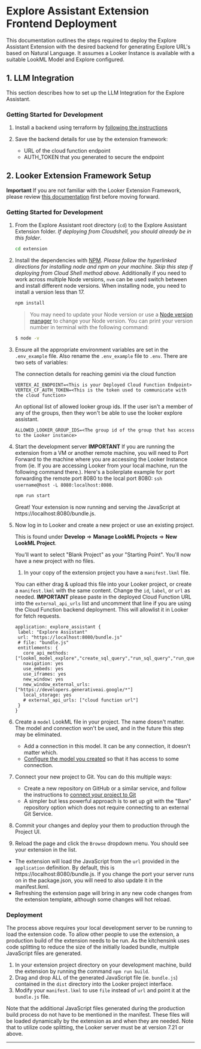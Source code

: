 # Explore Assistant Extension Frontend Deployment
This documentation outlines the steps required to deploy the Explore Assistant Extension with the desired backend for generating Explore URL's based on Natural Language. It assumes a Looker Instance is available with a suitable LookML Model and Explore configured.

## 1. LLM Integration

This section describes how to set up the LLM Integration for the Explore Assistant.

### Getting Started for Development

1. Install a backend using terraform by [following the instructions](https://github.com/datadriven-works/gemini-backend/blob/main/README.md)

2. Save the backend details for use by the extension framework:
   * URL of the cloud function endpoint
   * AUTH_TOKEN that you generated to secure the endpoint

## 2. Looker Extension Framework Setup
**Important** If you are not familiar with the Looker Extension Framework, please review [this documentation](https://developers.looker.com/extensions/overview/) first before moving forward.


### Getting Started for Development

1. From the Explore Assistant root directory (`cd`) to the Explore Assistant Extension folder. *If deploying from Cloudshell, you should already be in this folder*.

   ```bash
   cd extension
   ```

2. Install the dependencies with [NPM](https://docs.npmjs.com/downloading-and-installing-node-js-and-npm). *Please follow the hyperlinked directions for installing node and npm on your machine. Skip this step if deploying from Cloud Shell method above.* Additionally if you need to work across multiple Node versions, `nvm` can be used switch between and install different node versions. When installing node, you need to install a version less than 17.

   ```bash
   npm install
   ```

   > You may need to update your Node version or use a [Node version manager](https://github.com/nvm-sh/nvm) to change your Node version. You can print your version number in terminal with the following command:
   
   ```bash
   $ node -v
   ```

2. Ensure all the appropriate environment variables are set in the `.env_example` file. Also rename the `.env_example` file to `.env`. There are two sets of variables:

   The connection details for reaching gemini via the cloud function
   ```
   VERTEX_AI_ENDPOINT=<This is your Deployed Cloud Function Endpoint>
   VERTEX_CF_AUTH_TOKEN=<This is the token used to communicate with the cloud function>
   ```

   An optional list of allowed looker group ids. If the user isn't a member of any of the groups, then they won't be able to use the looker explore assistant.

   ```
   ALLOWED_LOOKER_GROUP_IDS=<The group id of the group that has access to the Looker instance>
   ```

3. Start the development server
   **IMPORTANT** If you are running the extension from a VM or another remote machine, you will need to Port Forward to the machine where you are accessing the Looker Instance from (ie. If you are accessing Looker from your local machine, run the following command there.). Here's a boilerplate example for port forwarding the remote port 8080 to the local port 8080:
   `ssh username@host -L 8080:localhost:8080`.

   ```bash
   npm run start
   ```

   Great! Your extension is now running and serving the JavaScript at https://localhost:8080/bundle.js.

4. Now log in to Looker and create a new project or use an existing project.

   This is found under **Develop** => **Manage LookML Projects** => **New LookML Project**.

   You'll want to select "Blank Project" as your "Starting Point". You'll now have a new project with no files.

   1. In your copy of the extension project you have a `manifest.lkml` file.

   You can either drag & upload this file into your Looker project, or create a `manifest.lkml` with the same content. Change the `id`, `label`, or `url` as needed. 
   **IMPORTANT** please paste in the deployed Cloud Function URL into the `external_api_urls` list and uncomment that line if you are using the Cloud Function backend deployment. This will allowlist it in Looker for fetch requests.

   ```lookml
   application: explore_assistant {
    label: "Explore Assistant"
    url: "https://localhost:8080/bundle.js"
    # file: "bundle.js"
    entitlements: {
      core_api_methods: ["lookml_model_explore","create_sql_query","run_sql_query","run_query","create_query"]
      navigation: yes
      use_embeds: yes
      use_iframes: yes
      new_window: yes
      new_window_external_urls: ["https://developers.generativeai.google/*"]
      local_storage: yes
      # external_api_urls: ["cloud function url"]
    }
   }
   ```

5. Create a `model` LookML file in your project. The name doesn't matter. The model and connection won't be used, and in the future this step may be eliminated.

   - Add a connection in this model. It can be any connection, it doesn't matter which.
   - [Configure the model you created](https://docs.looker.com/data-modeling/getting-started/create-projects#configuring_a_model) so that it has access to some connection.

6. Connect your new project to Git. You can do this multiple ways:

   - Create a new repository on GitHub or a similar service, and follow the instructions to [connect your project to Git](https://docs.looker.com/data-modeling/getting-started/setting-up-git-connection)
   - A simpler but less powerful approach is to set up git with the "Bare" repository option which does not require connecting to an external Git Service.

7. Commit your changes and deploy your them to production through the Project UI.

8.  Reload the page and click the `Browse` dropdown menu. You should see your extension in the list.
   - The extension will load the JavaScript from the `url` provided in the `application` definition. By default, this is https://localhost:8080/bundle.js. If you change the port your server runs on in the package.json, you will need to also update it in the manifest.lkml.
   - Refreshing the extension page will bring in any new code changes from the extension template, although some changes will hot reload.

### Deployment

The process above requires your local development server to be running to load the extension code. To allow other people to use the extension, a production build of the extension needs to be run. As the kitchensink uses code splitting to reduce the size of the initially loaded bundle, multiple JavaScript files are generated.

1. In your extension project directory on your development machine, build the extension by running the command `npm run build`.
1. Drag and drop ALL of the generated JavaScript file (ie. `bundle.js`) contained in the `dist` directory into the Looker project interface.
1. Modify your `manifest.lkml` to use `file` instead of `url` and point it at the `bundle.js` file.

Note that the additional JavaScript files generated during the production build process do not have to be mentioned in the manifest. These files will be loaded dynamically by the extension as and when they are needed. Note that to utilize code splitting, the Looker server must be at version 7.21 or above.

---
